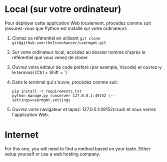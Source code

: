 # **Local (sur votre ordinateur)**
Pour déployer cette application Web localement, procédez comme suit (assurez-vous que Python est installé sur votre ordinateur):

1. Clonez ce référentiel en utilisant `git clone git@github.com:the1stenhancer/usermgmt.git`

2. Sur votre ordinateur local, accédez au dossier nommé d'après le référentiel que vous venez de cloner.

3. Ouvrez votre éditeur de code préféré (par exemple, Vscode) et ouvrez-y le terminal (Ctrl + Shift + `)

4. Dans le terminal qui s'ouvre, procédez comme suit:
    ```
	pip install -r requirements.txt
	python manage.py runserver 127.0.0.1:49152 \--settings=usermgmt.settings
    ```

5. Ouvrez votre navigateur et tapez: 127.0.0.1:49152/crud/ et vous verrez l'application Web.

# **Internet**
For this one, you will need to find a method based on your taste. Either setup yourself or use a web hosting company.